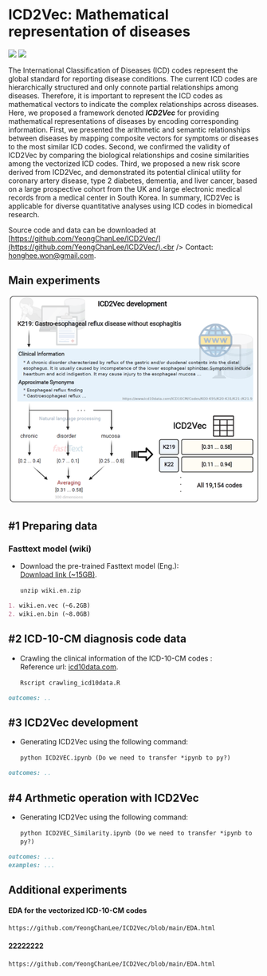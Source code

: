 # ICD2Vec: Mathematical representation of diseases
<img src="https://img.shields.io/badge/Python-3766AB?style=flat-square&logo=Python&logoColor=white"/></a>
<img src="https://img.shields.io/badge/R-276DC3?style=flat-square&logo=R&logoColor=white"/></a>

The International Classification of Diseases (ICD) codes represent the global standard for reporting disease conditions. The current ICD codes are hierarchically structured and only connote partial relationships among diseases. Therefore, it is important to represent the ICD codes as mathematical vectors to indicate the complex relationships across diseases. Here, we proposed a framework denoted **_ICD2Vec_** for providing mathematical representations of diseases by encoding corresponding information. First, we presented the arithmetic and semantic relationships between diseases by mapping composite vectors for symptoms or diseases to the most similar ICD codes. Second, we confirmed the validity of ICD2Vec by comparing the biological relationships and cosine similarities among the vectorized ICD codes. Third, we proposed a new risk score derived from ICD2Vec, and demonstrated its potential clinical utility for coronary artery disease, type 2 diabetes, dementia, and liver cancer, based on a large prospective cohort from the UK and large electronic medical records from a medical center in South Korea. In summary, ICD2Vec is applicable for diverse quantitative analyses using ICD codes in biomedical research.


Source code and data can be downloaded at [https://github.com/YeongChanLee/ICD2Vec/](https://github.com/YeongChanLee/ICD2Vec/).<br />
Contact: [honghee.won@gmail.com](mailto:honghee.won@gmail.com).<br />
## Main experiments

![Overview](https://github.com/YeongChanLee/ICD2Vec/blob/main/ICD2Vec/ICD2Vec_overview_abb.PNG)

## **#1 Preparing data**
### Fasttext model (wiki)
- Download the pre-trained Fasttext model (Eng.):<br />
[Download link (~15GB)](https://dl.fbaipublicfiles.com/fasttext/vectors-wiki/wiki.en.zip). 

    `unzip wiki.en.zip`
```markdown
1. wiki.en.vec (~6.2GB)
2. wiki.en.bin (~8.0GB)
```

## **#2 ICD-10-CM diagnosis code data**
- Crawling the clinical information of the ICD-10-CM codes :<br />
Reference url: [icd10data.com](https://www.icd10data.com/). 

    `Rscript crawling_icd10data.R`

```markdown
outcomes: ..
```

## **#3 ICD2Vec development**
- Generating ICD2Vec using the following command:<br />

    `python ICD2VEC.ipynb (Do we need to transfer *ipynb to py?)`

```markdown
outcomes: ..
```

## **#4 Arthmetic operation with ICD2Vec**
- Generating ICD2Vec using the following command:<br />

    `python ICD2VEC_Similarity.ipynb (Do we need to transfer *ipynb to py?)`

```markdown
outcomes: ...
examples: ...
```

## Additional experiments
#### EDA for the vectorized ICD-10-CM codes
    https://github.com/YeongChanLee/ICD2Vec/blob/main/EDA.html

#### 22222222
    https://github.com/YeongChanLee/ICD2Vec/blob/main/EDA.html

